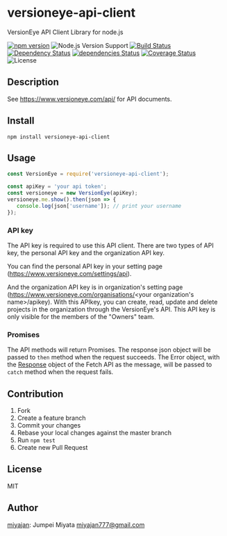 # versioneye-api-client

VersionEye API Client Library for node.js

[![npm version](https://img.shields.io/npm/v/versioneye-api-client.svg)](https://www.npmjs.com/package/versioneye-api-client)
![Node.js Version Support](https://img.shields.io/badge/Node.js%20support-v4,v6-brightgreen.svg)
[![Build Status](https://travis-ci.org/miyajan/versioneye-api-client.svg?branch=master)](https://travis-ci.org/miyajan/versioneye-api-client)
[![Dependency Status](https://www.versioneye.com/user/projects/586261ba44ae0d003954e07f/badge.svg)](https://www.versioneye.com/user/projects/586261ba44ae0d003954e07f)
[![dependencies Status](https://david-dm.org/miyajan/versioneye-api-client/status.svg)](https://david-dm.org/miyajan/versioneye-api-client)
[![Coverage Status](https://coveralls.io/repos/github/miyajan/versioneye-api-client/badge.svg?branch=master)](https://coveralls.io/github/miyajan/versioneye-api-client?branch=master)
![License](https://img.shields.io/npm/l/versioneye-api-client.svg)

## Description

See https://www.versioneye.com/api/ for API documents.

## Install

```
npm install versioneye-api-client
```

## Usage

```javascript
const VersionEye = require('versioneye-api-client');

const apiKey = 'your api token';
const versioneye = new VersionEye(apiKey);
versioneye.me.show().then(json => {
   console.log(json['username']); // print your username 
});
```

### API key

The API key is required to use this API client. There are two types of API key, the personal API key and the organization API key.

You can find the personal API key in your setting page (https://www.versioneye.com/settings/api).

And the organization API key is in organization's setting page (https://www.versioneye.com/organisations/<your organization's name>/apikey). With this APIkey, you can create, read, update and delete projects in the organization through the VersionEye's API. This API key is only visible for the members of the "Owners" team.

### Promises

The API methods will return Promises. The response json object will be passed to ```then``` method when the request succeeds. The Error object, with the [Response](https://developer.mozilla.org/en/docs/Web/API/Response) object of the Fetch API as the message, will be passed to ```catch``` method when the request fails.

## Contribution

1. Fork
2. Create a feature branch
3. Commit your changes
4. Rebase your local changes against the master branch
5. Run `npm test`
6. Create new Pull Request

## License

MIT

## Author

[miyajan](https://github.com/miyajan): Jumpei Miyata miyajan777@gmail.com
